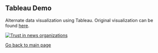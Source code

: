 ## Tableau Demo

Alternate data visualization using Tableau. Original visualization can be found [here](https://www.niemanlab.org/2018/10/heres-how-much-americans-trust-38-major-news-organizations-hint-not-all-that-much/).

<div class='tableauPlaceholder' id='viz1643818077806' style='position: relative'><noscript><a href='#'><img alt='Trust in news organizations ' src='R7&#47;R7PDXH45D&#47;1_rss.png' style='border: none' /></a></noscript><object class='tableauViz'  style='display:none;'><param name='host_url' value='https%3A%2F%2Fpublic.tableau.com%2F' /> <param name='embed_code_version' value='3' /> <param name='path' value='shared&#47;R7PDXH45D' /> <param name='toolbar' value='yes' /><param name='static_image' value='R7&#47;R7PDXH45D&#47;1.png' /> <param name='animate_transition' value='yes' /><param name='display_static_image' value='yes' /><param name='display_spinner' value='yes' /><param name='display_overlay' value='yes' /><param name='display_count' value='yes' /><param name='language' value='en-US' /><param name='filter' value='publish=yes' /></object></div>                
<script type='text/javascript'>
  var divElement = document.getElementById('viz1643818077806');
  var vizElement = divElement.getElementsByTagName('object')[0];
  vizElement.style.width='100%';vizElement.style.height=(divElement.offsetWidth*0.75)+'px';
  var scriptElement = document.createElement('script');
  scriptElement.src = 'https://public.tableau.com/javascripts/api/viz_v1.js';
  vizElement.parentNode.insertBefore(scriptElement, vizElement);
</script>

[Go back to main page](/README.md)
